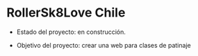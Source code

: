 <h1>RollerSk8Love Chile</h1>

- Estado del proyecto: en construcción.
- Objetivo del proyecto: crear una web para clases de patinaje

  ```npm install react´´´
